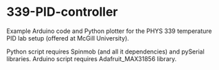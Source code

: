 # 339-PID-controller
Example Arduino code and Python plotter for the PHYS 339 temperature PID lab setup (offered at McGill University).

Python script requires Spinmob (and all it dependencies) and pySerial libraries.
Arduino script requires Adafruit_MAX31856 library.
